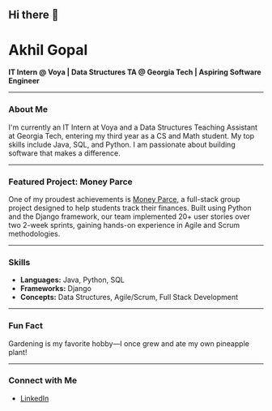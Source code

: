 ## Hi there 👋

# Akhil Gopal

**IT Intern @ Voya | Data Structures TA @ Georgia Tech | Aspiring Software Engineer**

---

### About Me

I'm currently an IT Intern at Voya and a Data Structures Teaching Assistant at Georgia Tech, entering my third year as a CS and Math student. My top skills include Java, SQL, and Python. I am passionate about building software that makes a difference.

---

### Featured Project: Money Parce

One of my proudest achievements is [Money Parce](https://github.com/agopal45/money-parce), a full-stack group project designed to help students track their finances. Built using Python and the Django framework, our team implemented 20+ user stories over two 2-week sprints, gaining hands-on experience in Agile and Scrum methodologies.

---

### Skills

- **Languages:** Java, Python, SQL
- **Frameworks:** Django
- **Concepts:** Data Structures, Agile/Scrum, Full Stack Development

---

### Fun Fact

Gardening is my favorite hobby—I once grew and ate my own pineapple plant!

---

### Connect with Me

- [LinkedIn](https://www.linkedin.com/in/akhil-gopal)

